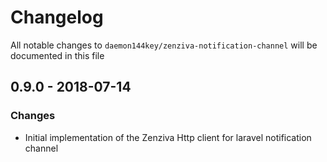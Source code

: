 # Changelog

All notable changes to `daemon144key/zenziva-notification-channel` will be documented in this file

## 0.9.0 - 2018-07-14

### Changes

- Initial implementation of the Zenziva Http client for laravel notification channel
